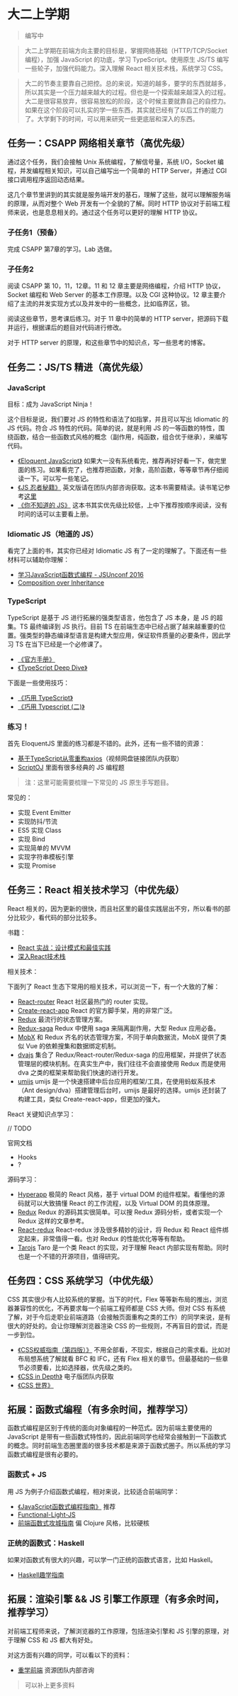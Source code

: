 # 大二上学期

> 编写中

> 大二上学期在前端方向主要的目标是，掌握网络基础（HTTP/TCP/Socket编程），加强 JavaScript 的功底，学习 TypeScript。使用原生 JS/TS 编写一些轮子，加强代码能力。深入理解 React 相关技术栈，系统学习 CSS。

> 大二的节奏主要靠自己把控。总的来说，知道的越多，要学的东西就越多，所以其实是一个压力越来越大的过程。但也是一个探索越来越深入的过程。大二是很容易放弃，很容易放松的阶段，这个时候主要就靠自己的自控力。如果在这个阶段可以扎实的学一些东西，其实就已经有了以后工作的能力了。大学剩下的时间，可以用来研究一些更底层和深入的东西。


## 任务一：CSAPP 网络相关章节（高优先级）

通过这个任务，我们会接触 Unix 系统编程，了解信号量，系统 I/O，Socket 编程，并发编程相关知识，可以自己编写出一个简单的 HTTP Server，并通过 CGI 接口调用程序返回动态结果。

这几个章节里讲到的其实就是服务端开发的基石，理解了这些，就可以理解服务端的原理，从而对整个 Web 开发有一个全貌的了解。同时 HTTP 协议对于前端工程师来说，也是息息相关的。通过这个任务可以更好的理解 HTTP 协议。

### 子任务1（预备）

完成 CSAPP 第7章的学习。Lab 选做。

### 子任务2

阅读 CSAPP 第 10，11，12章。11 和 12 章主要是网络编程，介绍 HTTP 协议，Socket 编程和 Web Server 的基本工作原理。以及 CGI 这种协议。12 章主要介绍了主流的并发实现方式以及并发中的一些概念，比如临界区，锁。

阅读这些章节，思考课后练习。对于 11 章中的简单的 HTTP server，把源码下载并运行，根据课后的题目对代码进行修改。

对于 HTTP server 的原理，和这些章节中的知识点，写一些思考的博客。


## 任务二：JS/TS 精进（高优先级）


### JavaScript

目标：成为 JavaScript Ninja！

这个目标是说，我们要对 JS 的特性和语法了如指掌，并且可以写出 Idiomatic 的 JS 代码。符合 JS 特性的代码。简单的说，就是利用 JS 的一等函数的特性，围绕函数，结合一些函数式风格的概念（副作用，纯函数，组合优于继承），来编写代码。

+ [《Eloquent JavaScript》](https://eloquentjavascript.net/) 如果大一没有系统看完，推荐再好好看一下，做完里面的练习。如果看完了，也推荐把函数，对象，高阶函数，等等章节再仔细阅读一下。可以写一些笔记。
+ [《JS 忍者秘籍》](https://detail.tmall.com/item.htm?spm=a230r.1.14.4.4048133bbjlB5d&id=566464604411&ns=1&abbucket=2) 英文版请在团队内部咨询获取。这本书需要精读。读书笔记参考[这里](https://zxc0328.github.io/diary/2018/01/2018-01-08.html)
+ [《你不知道的 JS》](http://product.dangdang.com/27883708.html) 这本书其实优先级比较低，上中下推荐按顺序阅读，没有时间的话可以主要看上册。


### Idiomatic JS（地道的 JS）

看完了上面的书，其实你已经对 Idiomatic JS 有了一定的理解了。下面还有一些材料可以辅助你理解：

+ [学习JavaScript函数式编程 - JSUnconf 2016](https://www.youtube.com/watch?v=e-5obm1G_FY&list=LLHdx8Qwo6uxw0fj3gQ5yeTg&index=51)
+ [Composition over Inheritance](https://www.youtube.com/watch?v=wfMtDGfHWpA)

### TypeScript

TypeScript 是基于 JS 进行拓展的强类型语言，他包含了 JS 本身，是 JS 的超集。TS 最终编译到 JS
执行。目前 TS 在前端生态中已经占据了越来越重要的位置。强类型的静态编译型语言是构建大型应用，保证软件质量的必要条件，因此学习 TS 在当下已经是一个必修课了。

+ [《官方手册》](https://www.typescriptlang.org/docs/handbook/basic-types.html)
+ [《TypeScript Deep Dive》](https://basarat.gitbooks.io/typescript/docs/getting-started.html)

下面是一些使用技巧：

+ [《巧用 TypeScript》](https://zhuanlan.zhihu.com/p/39620591)
+ [《巧用 Typescript (二)》](https://zhuanlan.zhihu.com/p/64423022)

### 练习！

首先 EloquentJS 里面的练习都是不错的。此外，还有一些不错的资源：


+ [基于TypeScript从零重构axios](https://coding.imooc.com/class/330.html)（视频网盘链接团队内获取）
+ [ScriptOJ](http://scriptoj.mangojuice.top/problems?tag=all) 里面有很多经典的 JS 编程题

> 注：这里可能需要梳理一下常见的 JS 原生手写题目。

常见的：

+ 实现 Event Emitter
+ 实现防抖/节流
+ ES5 实现 Class
+ 实现 Bind 
+ 实现简单的 MVVM
+ 实现字符串模板引擎
+ 实现 Promise

## 任务三：React 相关技术学习（中优先级）

React 相关的，因为更新的很快，而且社区里的最佳实践层出不穷，所以看书的部分比较少，看代码的部分比较多。

书籍：

+ [React 实战：设计模式和最佳实践](https://juejin.im/book/5ba42844f265da0a8a6aa5e9)
+ [深入React技术栈](http://product.dangdang.com/24135483.html)


相关技术：

下面列了 React 生态下常用的相关技术，可以浏览一下，有一个大致的了解：

+ [React-router](https://reacttraining.com/react-router/web) React 社区最热门的 router 实现。
+ [Create-react-app](https://github.com/facebook/create-react-app) React 的官方脚手架，用的非常广泛。
+ [Redux](https://redux.js.org/) 最流行的状态管理方案。
+ [Redux-saga](https://github.com/redux-saga/redux-saga) Redux 中使用 saga 来隔离副作用，大型 Redux 应用必备。
+ [MobX](https://github.com/mobxjs/mobx) 和 Redux 齐名的状态管理方案，不同于单向数据流，MobX 提供了类似 Vue 的依赖搜集和数据绑定机制。
+ [dvajs](https://dvajs.com/) 集合了 Redux/React-router/Redux-saga 的应用框架，并提供了状态管理层的模块机制。在真实生产中，我们往往不会直接使用 Redux 而是使用 dva 之类的框架来帮助我们快速的进行开发。
+ [umijs](https://umijs.org/) umijs 是一个快速搭建中后台应用的框架/工具，在使用蚂蚁系技术（Ant design/dva）搭建管理后台时，umijs 是最好的选择。umijs 还封装了构建工具，类似 Create-react-app，但更加的强大。

React 关键知识点学习：

// TODO

官网文档

+ Hooks
+ ?

源码学习：

+ [Hyperapp](https://github.com/jorgebucaran/hyperapp) 极简的 React 风格，基于 virtual DOM 的组件框架。看懂他的源码就可以大致搞懂 React 的工作流程，以及 Virtual DOM 的具体原理。
+ [Redux](https://redux.js.org/) Redux 的源码其实很简单。可以搜 Redux 源码分析，或者实现一个 Redux 这样的文章参考。
+ [React-redux](https://react-redux.js.org/) React-redux 涉及很多精妙的设计，将 Redux 和 React 组件绑定起来，非常值得一看。也对 Redux 的性能优化等等有帮助。
+ [Tarojs](https://github.com/NervJS/taro) Taro 是一个类 React 的实现，对于理解 React 内部实现有帮助。同时也是一个不错的开源项目，值得研究。


## 任务四：CSS 系统学习（中优先级）

CSS 其实很少有人比较系统的掌握。当下的时代，Flex 等等新布局的推出，浏览器兼容性的优化，不再要求每一个前端工程师都是 CSS 大师。但对 CSS 有系统了解，对于今后走职业前端道路（会接触页面重构之类的工作）的同学来说，是有很大的好处的。会让你理解浏览器渲染 CSS 的一些规则，不再盲目的尝试，而是一步到位。

+ [《CSS权威指南（第四版）》](http://product.dangdang.com/27380293.html) 不用全部看，不现实，根据自己的需求看。比如对布局想系统了解就看 BFC 和 IFC，还有 Flex 相关的章节。但最基础的一些章节必须要看，比如选择器，优先级之类的。
+ [《CSS in Depth》](https://www.manning.com/books/css-in-depth) 电子版团队内获取
+ [《CSS 世界》](http://product.dangdang.com/25206611.html)


## 拓展：函数式编程（有多余时间，推荐学习）

函数式编程是区别于传统的面向对象编程的一种范式。因为前端主要使用的 JavaScript 是带有一些函数式特性的，因此前端同学也经常会接触到一下函数式的概念。同时前端生态圈里面的很多技术都是来源于函数式圈子。所以系统的学习函数式编程是很有必要的。

### 函数式 + JS

用 JS 为例子介绍函数式编程，相对来说，比较适合前端同学：

+ [《JavaScript函数式编程指南》](http://product.dangdang.com/25286300.html) 推荐
+ [Functional-Light-JS](https://github.com/getify/Functional-Light-JS)
+ [前端函数式攻城指南](http://product.dangdang.com/24038062.html) 偏 Clojure 风格，比较硬核

### 正统的函数式：Haskell

如果对函数式有很大的兴趣，可以学一门正统的函数式语言，比如 Haskell。

+ [Haskell趣学指南](http://product.dangdang.com/23399176.html)


## 拓展：渲染引擎 && JS 引擎工作原理（有多余时间，推荐学习）

对前端工程师来说，了解浏览器的工作原理，包括渲染引擎和 JS 引擎的原理，对于理解 CSS 和 JS 都大有好处。

对这方面有兴趣的同学，可以看以下的资料：

+ [重学前端](https://time.geekbang.org/column/intro/154) 资源团队内部咨询

> 可以补上更多资料








